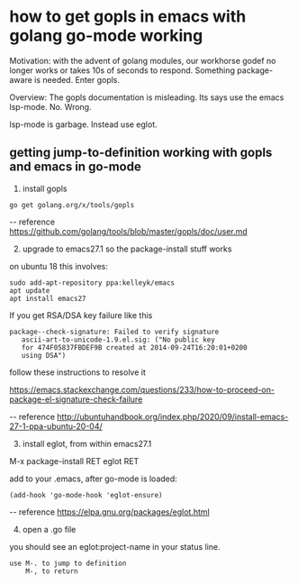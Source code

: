 # how to get gopls in emacs with golang go-mode working

Motivation: with the advent of golang modules, our workhorse godef no longer works or takes 10s of seconds to respond.
Something package-aware is needed. Enter gopls.

Overview: The gopls documentation is misleading. Its says use the emacs lsp-mode. No. Wrong.

lsp-mode is garbage. Instead use eglot.

## getting jump-to-definition working with gopls and emacs in go-mode

1. install gopls
~~~
go get golang.org/x/tools/gopls
~~~
-- reference https://github.com/golang/tools/blob/master/gopls/doc/user.md

2. upgrade to emacs27.1
    so the package-install stuff works
    
on ubuntu 18 this involves:
~~~    
sudo add-apt-repository ppa:kelleyk/emacs
apt update
apt install emacs27
~~~

If you get RSA/DSA key failure like this
~~~
package--check-signature: Failed to verify signature 
   ascii-art-to-unicode-1.9.el.sig: ("No public key 
   for 474F05837FBDEF9B created at 2014-09-24T16:20:01+0200 
   using DSA")
~~~
follow these instructions to resolve it

https://emacs.stackexchange.com/questions/233/how-to-proceed-on-package-el-signature-check-failure


-- reference http://ubuntuhandbook.org/index.php/2020/09/install-emacs-27-1-ppa-ubuntu-20-04/

3. install eglot, from within emacs27.1

M-x package-install RET eglot RET

add to your .emacs, after go-mode is loaded:
~~~
(add-hook 'go-mode-hook 'eglot-ensure)
~~~
-- reference https://elpa.gnu.org/packages/eglot.html

4. open a .go file

you should see an eglot:project-name in your status line.
~~~
use M-. to jump to definition
    M-, to return
~~~
